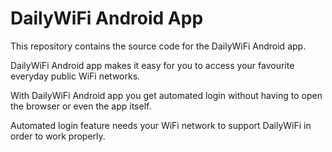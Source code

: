 # DailyWiFi Android App #
This repository contains the source code for the DailyWiFi Android app.

DailyWiFi Android app makes it easy for you to access your favourite everyday public WiFi networks.

With DailyWiFi Android app you get automated login without having to open the browser or even the app itself.

Automated login feature needs your WiFi network to support DailyWiFi in order to work properly.

